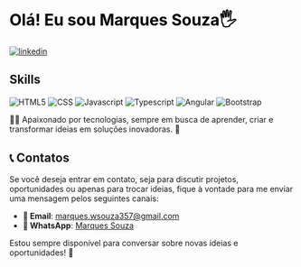 <h1 style="color: rgb(0, 0, 0);">Olá! Eu sou Marques Souza🖐️</h1>

[![linkedin](https://img.shields.io/badge/LinkedIn-0077B5?style=for-the-badge&logo=linkedin&logoColor=white)](https://www.linkedin.com/in/marques-wsouza/)

<h2>Skills</h2>

<div class="skills-container" style="display: inline-block;">
  <img align="center" alt="HTML5" src="https://img.shields.io/badge/HTML5-E34F26?style=for-the-badge&logo=html5&logoColor=white">
  <img align="center" alt="CSS" src="https://img.shields.io/badge/CSS3-1572B6?style=for-the-badge&logo=css3&logoColor=white">
  <img align="center" alt="Javascript" src="https://img.shields.io/badge/JavaScript-F7DF1E?style=for-the-badge&logo=javascript&logoColor=black">
  <img align="center" alt="Typescript" src="https://img.shields.io/badge/TypeScript-007ACC?style=for-the-badge&logo=typescript&logoColor=white">
  <img align="center" alt="Angular" src="https://img.shields.io/badge/Angular-DD0031?style=for-the-badge&logo=angular&logoColor=white">
  <img align="center" alt="Bootstrap" src="https://img.shields.io/badge/Bootstrap-563D7C?style=for-the-badge&logo=bootstrap&logoColor=white">
</div><br>

👨‍💻 Apaixonado por tecnologias, sempre em busca de aprender, criar e transformar ideias em soluções inovadoras. 🚀

## 📞 **Contatos**

Se você deseja entrar em contato, seja para discutir projetos, oportunidades ou apenas para trocar ideias, fique à vontade para me enviar uma mensagem pelos seguintes canais:

- **📧 Email**: [marques.wsouza357@gmail.com](mailto:marques.wsouza357@gmail.com)
- **📱 WhatsApp**: [Marques Souza](https://wa.me/5561994057043)

Estou sempre disponível para conversar sobre novas ideias e oportunidades! 🚀
